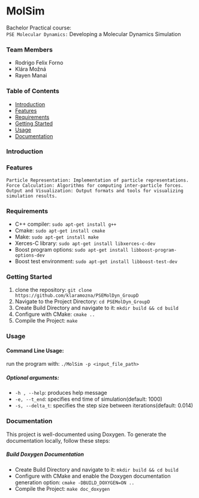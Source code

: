 # MolSim

Bachelor Practical course:  
`PSE Molecular Dynamics:` Developing a Molecular Dynamics Simulation  



### Team Members

   - Rodrigo Felix Forno
   - Klára Možná
   - Rayen Manai

### Table of Contents

  - [Introduction](#introduction)
  - [Features](#features)
  - [Requirements](#requirements)
  - [Getting Started](#gettingStarted)
  - [Usage](#usage)
  - [Documentation](#documentation)

<a name="introduction"></a>
### Introduction



<a name="features"></a>
### Features

    Particle Representation: Implementation of particle representations.
    Force Calculation: Algorithms for computing inter-particle forces.
    Output and Visualization: Output formats and tools for visualizing simulation results.

<a name="requirements"></a>
### Requirements

  - C++ compiler: ```sudo apt-get install g++```
  - Cmake: ```sudo apt-get install cmake```
  - Make: ```sudo apt-get install make```
  - Xerces-C library: ```sudo apt-get install libxerces-c-dev```
  - Boost program options: ```sudo apt-get install libboost-program-options-dev```
  - Boost test environment: ```sudo apt-get install libboost-test-dev ```

<a name="gettingStarted"></a>
### Getting Started


1. clone the repository: ```git clone https://github.com/klaramozna/PSEMolDyn_GroupD```  
2. Navigate to the Project Directory: ```cd PSEMolDyn_GroupD```  
3. Create Build Directory and navigate to it: ```mkdir build && cd build```  
4. Configure with CMake: ```cmake ..```  
5. Compile the Project: ```make```  

<a name="usage"></a>
### Usage

#### Command Line Usage:
run the program with: ```./MolSim -p <input_file_path>```  

##### Optional arguments:
- ```-h , --help```: produces help message
- ```-e, --t_end```: specifies end time of simulation(default: 1000)
- ```-s, --delta_t```: specifies the step size between iterations(default: 0.014)


<a name="documentation"></a>
### Documentation
This project is well-documented using Doxygen. To generate the documentation locally, follow these steps:  

##### Build Doxygen Documentation 
- Create Build Directory and navigate to it: ```mkdir build && cd build```  
- Configure with CMake and enable the Doxygen documentation generation option: ```cmake -DBUILD_DOXYGEN=ON ..```
- Compile the Project: ```make doc_doxygen``` 



